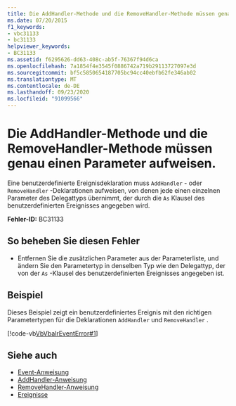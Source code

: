 ```yaml
---
title: Die AddHandler-Methode und die RemoveHandler-Methode müssen genau einen Parameter aufweisen.
ms.date: 07/20/2015
f1_keywords:
- vbc31133
- bc31133
helpviewer_keywords:
- BC31133
ms.assetid: f6295626-dd63-408c-ab5f-76367f94d6ca
ms.openlocfilehash: 7a1854f4e3545f0886742a719b29113727097e3d
ms.sourcegitcommit: bf5c5850654187705bc94cc40ebfb62fe346ab02
ms.translationtype: MT
ms.contentlocale: de-DE
ms.lasthandoff: 09/23/2020
ms.locfileid: "91099566"
---
```

# <a name="addhandler-and-removehandler-methods-must-have-exactly-one-parameter"></a>Die AddHandler-Methode und die RemoveHandler-Methode müssen genau einen Parameter aufweisen.

Eine benutzerdefinierte Ereignisdeklaration muss `AddHandler` - oder `RemoveHandler` -Deklarationen aufweisen, von denen jede einen einzelnen Parameter des Delegattyps übernimmt, der durch die `As` Klausel des benutzerdefinierten Ereignisses angegeben wird.  
  
 **Fehler-ID:** BC31133  
  
## <a name="to-correct-this-error"></a>So beheben Sie diesen Fehler  
  
- Entfernen Sie die zusätzlichen Parameter aus der Parameterliste, und ändern Sie den Parametertyp in denselben Typ wie den Delegattyp, der von der `As` -Klausel des benutzerdefinierten Ereignisses angegeben ist.  
  
## <a name="example"></a>Beispiel  

 Dieses Beispiel zeigt ein benutzerdefiniertes Ereignis mit den richtigen Parametertypen für die Deklarationen `AddHandler` und `RemoveHandler` .  
  
 [!code-vb[VbVbalrEventError#1](~/samples/snippets/visualbasic/VS_Snippets_VBCSharp/VbVbalrEventError/VB/VbVbalrEventError.vb#1)]  
  
## <a name="see-also"></a>Siehe auch

- [Event-Anweisung](../language-reference/statements/event-statement.md)
- [AddHandler-Anweisung](../language-reference/statements/addhandler-statement.md)
- [RemoveHandler-Anweisung](../language-reference/statements/removehandler-statement.md)
- [Ereignisse](../programming-guide/language-features/events/index.md)
